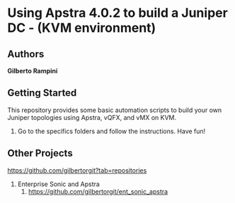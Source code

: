 # Using Apstra 4.0.2 to build a Juniper DC - (KVM environment)

## Authors

**Gilberto Rampini**

## Getting Started

This repository provides some basic automation scripts to build your own Juniper topologies using Apstra, vQFX, and vMX on KVM. 

1. Go to the specifics folders and follow the instructions. Have fun!

## Other Projects

https://github.com/gilbertorgit?tab=repositories

1. Enterprise Sonic and Apstra
   1. https://github.com/gilbertorgit/ent_sonic_apstra


